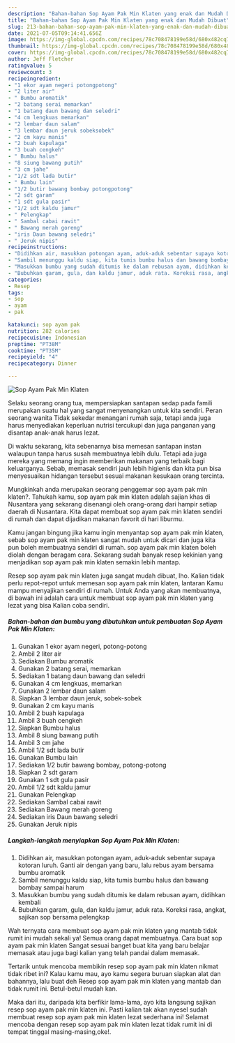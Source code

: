 ```yaml
---
description: "Bahan-bahan Sop Ayam Pak Min Klaten yang enak dan Mudah Dibuat"
title: "Bahan-bahan Sop Ayam Pak Min Klaten yang enak dan Mudah Dibuat"
slug: 213-bahan-bahan-sop-ayam-pak-min-klaten-yang-enak-dan-mudah-dibuat
date: 2021-07-05T09:14:41.656Z
image: https://img-global.cpcdn.com/recipes/78c708478199e58d/680x482cq70/sop-ayam-pak-min-klaten-foto-resep-utama.jpg
thumbnail: https://img-global.cpcdn.com/recipes/78c708478199e58d/680x482cq70/sop-ayam-pak-min-klaten-foto-resep-utama.jpg
cover: https://img-global.cpcdn.com/recipes/78c708478199e58d/680x482cq70/sop-ayam-pak-min-klaten-foto-resep-utama.jpg
author: Jeff Fletcher
ratingvalue: 5
reviewcount: 3
recipeingredient:
- "1 ekor ayam negeri potongpotong"
- "2 liter air"
- " Bumbu aromatik"
- "2 batang serai memarkan"
- "1 batang daun bawang dan seledri"
- "4 cm lengkuas memarkan"
- "2 lembar daun salam"
- "3 lembar daun jeruk sobeksobek"
- "2 cm kayu manis"
- "2 buah kapulaga"
- "3 buah cengkeh"
- " Bumbu halus"
- "8 siung bawang putih"
- "3 cm jahe"
- "1/2 sdt lada butir"
- " Bumbu lain"
- "1/2 butir bawang bombay potongpotong"
- "2 sdt garam"
- "1 sdt gula pasir"
- "1/2 sdt kaldu jamur"
- " Pelengkap"
- " Sambal cabai rawit"
- " Bawang merah goreng"
- "iris Daun bawang seledri"
- " Jeruk nipis"
recipeinstructions:
- "Didihkan air, masukkan potongan ayam, aduk-aduk sebentar supaya kotoran luruh. Ganti air dengan yang baru, lalu rebus ayam bersama bumbu aromatik"
- "Sambil menunggu kaldu siap, kita tumis bumbu halus dan bawang bombay sampai harum"
- "Masukkan bumbu yang sudah ditumis ke dalam rebusan ayam, didihkan kembali"
- "Bubuhkan garam, gula, dan kaldu jamur, aduk rata. Koreksi rasa, angkat, sajikan sop bersama pelengkap"
categories:
- Resep
tags:
- sop
- ayam
- pak

katakunci: sop ayam pak 
nutrition: 282 calories
recipecuisine: Indonesian
preptime: "PT38M"
cooktime: "PT35M"
recipeyield: "4"
recipecategory: Dinner

---
```



![Sop Ayam Pak Min Klaten](https://img-global.cpcdn.com/recipes/78c708478199e58d/680x482cq70/sop-ayam-pak-min-klaten-foto-resep-utama.jpg)

Selaku seorang orang tua, mempersiapkan santapan sedap pada famili merupakan suatu hal yang sangat menyenangkan untuk kita sendiri. Peran seorang  wanita Tidak sekedar menangani rumah saja, tetapi anda juga harus menyediakan keperluan nutrisi tercukupi dan juga panganan yang disantap anak-anak harus lezat.

Di waktu  sekarang, kita sebenarnya bisa memesan santapan instan walaupun tanpa harus susah membuatnya lebih dulu. Tetapi ada juga mereka yang memang ingin memberikan makanan yang terbaik bagi keluarganya. Sebab, memasak sendiri jauh lebih higienis dan kita pun bisa menyesuaikan hidangan tersebut sesuai makanan kesukaan orang tercinta. 



Mungkinkah anda merupakan seorang penggemar sop ayam pak min klaten?. Tahukah kamu, sop ayam pak min klaten adalah sajian khas di Nusantara yang sekarang disenangi oleh orang-orang dari hampir setiap daerah di Nusantara. Kita dapat membuat sop ayam pak min klaten sendiri di rumah dan dapat dijadikan makanan favorit di hari liburmu.

Kamu jangan bingung jika kamu ingin menyantap sop ayam pak min klaten, sebab sop ayam pak min klaten sangat mudah untuk dicari dan juga kita pun boleh membuatnya sendiri di rumah. sop ayam pak min klaten boleh diolah dengan beragam cara. Sekarang sudah banyak resep kekinian yang menjadikan sop ayam pak min klaten semakin lebih mantap.

Resep sop ayam pak min klaten juga sangat mudah dibuat, lho. Kalian tidak perlu repot-repot untuk memesan sop ayam pak min klaten, lantaran Kamu mampu menyajikan sendiri di rumah. Untuk Anda yang akan membuatnya, di bawah ini adalah cara untuk membuat sop ayam pak min klaten yang lezat yang bisa Kalian coba sendiri.

<!--inarticleads1-->

##### Bahan-bahan dan bumbu yang dibutuhkan untuk pembuatan Sop Ayam Pak Min Klaten:

1. Gunakan 1 ekor ayam negeri, potong-potong
1. Ambil 2 liter air
1. Sediakan  Bumbu aromatik
1. Gunakan 2 batang serai, memarkan
1. Sediakan 1 batang daun bawang dan seledri
1. Gunakan 4 cm lengkuas, memarkan
1. Gunakan 2 lembar daun salam
1. Siapkan 3 lembar daun jeruk, sobek-sobek
1. Gunakan 2 cm kayu manis
1. Ambil 2 buah kapulaga
1. Ambil 3 buah cengkeh
1. Siapkan  Bumbu halus
1. Ambil 8 siung bawang putih
1. Ambil 3 cm jahe
1. Ambil 1/2 sdt lada butir
1. Gunakan  Bumbu lain
1. Sediakan 1/2 butir bawang bombay, potong-potong
1. Siapkan 2 sdt garam
1. Gunakan 1 sdt gula pasir
1. Ambil 1/2 sdt kaldu jamur
1. Gunakan  Pelengkap
1. Sediakan  Sambal cabai rawit
1. Sediakan  Bawang merah goreng
1. Sediakan iris Daun bawang seledri
1. Gunakan  Jeruk nipis




<!--inarticleads2-->

##### Langkah-langkah menyiapkan Sop Ayam Pak Min Klaten:

1. Didihkan air, masukkan potongan ayam, aduk-aduk sebentar supaya kotoran luruh. Ganti air dengan yang baru, lalu rebus ayam bersama bumbu aromatik
1. Sambil menunggu kaldu siap, kita tumis bumbu halus dan bawang bombay sampai harum
1. Masukkan bumbu yang sudah ditumis ke dalam rebusan ayam, didihkan kembali
1. Bubuhkan garam, gula, dan kaldu jamur, aduk rata. Koreksi rasa, angkat, sajikan sop bersama pelengkap




Wah ternyata cara membuat sop ayam pak min klaten yang mantab tidak rumit ini mudah sekali ya! Semua orang dapat membuatnya. Cara buat sop ayam pak min klaten Sangat sesuai banget buat kita yang baru belajar memasak atau juga bagi kalian yang telah pandai dalam memasak.

Tertarik untuk mencoba membikin resep sop ayam pak min klaten nikmat tidak ribet ini? Kalau kamu mau, ayo kamu segera buruan siapkan alat dan bahannya, lalu buat deh Resep sop ayam pak min klaten yang mantab dan tidak rumit ini. Betul-betul mudah kan. 

Maka dari itu, daripada kita berfikir lama-lama, ayo kita langsung sajikan resep sop ayam pak min klaten ini. Pasti kalian tak akan nyesel sudah membuat resep sop ayam pak min klaten lezat sederhana ini! Selamat mencoba dengan resep sop ayam pak min klaten lezat tidak rumit ini di tempat tinggal masing-masing,oke!.

